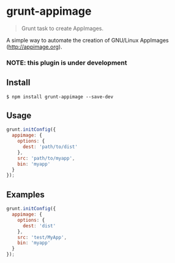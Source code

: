 # grunt-appimage

> Grunt task to create AppImages.

A simple way to automate the creation of GNU/Linux AppImages (http://appimage.org).

### NOTE: this plugin is under development

## Install

```
$ npm install grunt-appimage --save-dev
```

## Usage

```js
grunt.initConfig({
  appimage: {
    options: {
      dest: 'path/to/dist'
    },
    src: 'path/to/myapp',
    bin: 'myapp'
  }
});
```

## Examples

```js
grunt.initConfig({
  appimage: {
    options: {
      dest: 'dist'
    },
    src: 'test/MyApp',
    bin: 'myapp'
  }
});
```
